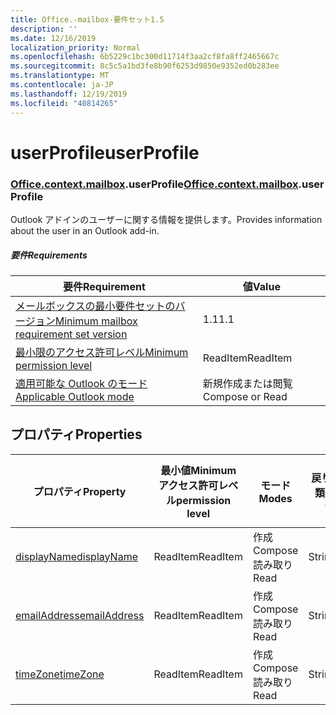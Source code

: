 ```yaml
---
title: Office.-mailbox-要件セット1.5
description: ''
ms.date: 12/16/2019
localization_priority: Normal
ms.openlocfilehash: 6b5229c1bc300d11714f3aa2cf8fa8ff2465667c
ms.sourcegitcommit: 8c5c5a1bd3fe8b90f6253d9850e9352ed0b283ee
ms.translationtype: MT
ms.contentlocale: ja-JP
ms.lasthandoff: 12/19/2019
ms.locfileid: "40814265"
---
```

# <a name="userprofile"></a><span data-ttu-id="a5d83-102">userProfile</span><span class="sxs-lookup"><span data-stu-id="a5d83-102">userProfile</span></span>

### <a name="officeofficemdcontextofficecontextmdmailboxofficecontextmailboxmduserprofile"></a><span data-ttu-id="a5d83-103">[Office](office.md)[.context](office.context.md)[.mailbox](office.context.mailbox.md).userProfile</span><span class="sxs-lookup"><span data-stu-id="a5d83-103">[Office](office.md)[.context](office.context.md)[.mailbox](office.context.mailbox.md).userProfile</span></span>

<span data-ttu-id="a5d83-104">Outlook アドインのユーザーに関する情報を提供します。</span><span class="sxs-lookup"><span data-stu-id="a5d83-104">Provides information about the user in an Outlook add-in.</span></span>

##### <a name="requirements"></a><span data-ttu-id="a5d83-105">要件</span><span class="sxs-lookup"><span data-stu-id="a5d83-105">Requirements</span></span>

|<span data-ttu-id="a5d83-106">要件</span><span class="sxs-lookup"><span data-stu-id="a5d83-106">Requirement</span></span>| <span data-ttu-id="a5d83-107">値</span><span class="sxs-lookup"><span data-stu-id="a5d83-107">Value</span></span>|
|---|---|
|[<span data-ttu-id="a5d83-108">メールボックスの最小要件セットのバージョン</span><span class="sxs-lookup"><span data-stu-id="a5d83-108">Minimum mailbox requirement set version</span></span>](../../requirement-sets/outlook-api-requirement-sets.md)| <span data-ttu-id="a5d83-109">1.1</span><span class="sxs-lookup"><span data-stu-id="a5d83-109">1.1</span></span>|
|[<span data-ttu-id="a5d83-110">最小限のアクセス許可レベル</span><span class="sxs-lookup"><span data-stu-id="a5d83-110">Minimum permission level</span></span>](/outlook/add-ins/understanding-outlook-add-in-permissions)| <span data-ttu-id="a5d83-111">ReadItem</span><span class="sxs-lookup"><span data-stu-id="a5d83-111">ReadItem</span></span>|
|[<span data-ttu-id="a5d83-112">適用可能な Outlook のモード</span><span class="sxs-lookup"><span data-stu-id="a5d83-112">Applicable Outlook mode</span></span>](/outlook/add-ins/#extension-points)| <span data-ttu-id="a5d83-113">新規作成または閲覧</span><span class="sxs-lookup"><span data-stu-id="a5d83-113">Compose or Read</span></span>|

## <a name="properties"></a><span data-ttu-id="a5d83-114">プロパティ</span><span class="sxs-lookup"><span data-stu-id="a5d83-114">Properties</span></span>

| <span data-ttu-id="a5d83-115">プロパティ</span><span class="sxs-lookup"><span data-stu-id="a5d83-115">Property</span></span> | <span data-ttu-id="a5d83-116">最小値</span><span class="sxs-lookup"><span data-stu-id="a5d83-116">Minimum</span></span><br><span data-ttu-id="a5d83-117">アクセス許可レベル</span><span class="sxs-lookup"><span data-stu-id="a5d83-117">permission level</span></span> | <span data-ttu-id="a5d83-118">モード</span><span class="sxs-lookup"><span data-stu-id="a5d83-118">Modes</span></span> | <span data-ttu-id="a5d83-119">戻り値の種類</span><span class="sxs-lookup"><span data-stu-id="a5d83-119">Return type</span></span> | <span data-ttu-id="a5d83-120">最小値</span><span class="sxs-lookup"><span data-stu-id="a5d83-120">Minimum</span></span><br><span data-ttu-id="a5d83-121">要件セット</span><span class="sxs-lookup"><span data-stu-id="a5d83-121">requirement set</span></span> |
|---|---|---|---|:---:|
| [<span data-ttu-id="a5d83-122">displayName</span><span class="sxs-lookup"><span data-stu-id="a5d83-122">displayName</span></span>](/javascript/api/outlook/office.userprofile?view=outlook-js-1.5#displayname) | <span data-ttu-id="a5d83-123">ReadItem</span><span class="sxs-lookup"><span data-stu-id="a5d83-123">ReadItem</span></span> | <span data-ttu-id="a5d83-124">作成</span><span class="sxs-lookup"><span data-stu-id="a5d83-124">Compose</span></span><br><span data-ttu-id="a5d83-125">読み取り</span><span class="sxs-lookup"><span data-stu-id="a5d83-125">Read</span></span> | <span data-ttu-id="a5d83-126">String</span><span class="sxs-lookup"><span data-stu-id="a5d83-126">String</span></span> | [<span data-ttu-id="a5d83-127">1.1</span><span class="sxs-lookup"><span data-stu-id="a5d83-127">1.1</span></span>](../requirement-set-1.1/outlook-requirement-set-1.1.md) |
| [<span data-ttu-id="a5d83-128">emailAddress</span><span class="sxs-lookup"><span data-stu-id="a5d83-128">emailAddress</span></span>](/javascript/api/outlook/office.userprofile?view=outlook-js-1.5#emailaddress) | <span data-ttu-id="a5d83-129">ReadItem</span><span class="sxs-lookup"><span data-stu-id="a5d83-129">ReadItem</span></span> | <span data-ttu-id="a5d83-130">作成</span><span class="sxs-lookup"><span data-stu-id="a5d83-130">Compose</span></span><br><span data-ttu-id="a5d83-131">読み取り</span><span class="sxs-lookup"><span data-stu-id="a5d83-131">Read</span></span> | <span data-ttu-id="a5d83-132">String</span><span class="sxs-lookup"><span data-stu-id="a5d83-132">String</span></span> | [<span data-ttu-id="a5d83-133">1.1</span><span class="sxs-lookup"><span data-stu-id="a5d83-133">1.1</span></span>](../requirement-set-1.1/outlook-requirement-set-1.1.md) |
| [<span data-ttu-id="a5d83-134">timeZone</span><span class="sxs-lookup"><span data-stu-id="a5d83-134">timeZone</span></span>](/javascript/api/outlook/office.userprofile?view=outlook-js-1.5#timezone) | <span data-ttu-id="a5d83-135">ReadItem</span><span class="sxs-lookup"><span data-stu-id="a5d83-135">ReadItem</span></span> | <span data-ttu-id="a5d83-136">作成</span><span class="sxs-lookup"><span data-stu-id="a5d83-136">Compose</span></span><br><span data-ttu-id="a5d83-137">読み取り</span><span class="sxs-lookup"><span data-stu-id="a5d83-137">Read</span></span> | <span data-ttu-id="a5d83-138">String</span><span class="sxs-lookup"><span data-stu-id="a5d83-138">String</span></span> | [<span data-ttu-id="a5d83-139">1.1</span><span class="sxs-lookup"><span data-stu-id="a5d83-139">1.1</span></span>](../requirement-set-1.1/outlook-requirement-set-1.1.md) |
